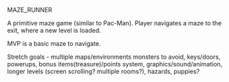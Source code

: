 MAZE_RUNNER

A primitive maze game (similar to Pac-Man). Player navigates a maze to the exit, where a new level is loaded.

MVP is a basic maze to navigate.

Stretch goals - multiple maps/environments monsters to avoid, keys/doors, powerups, bonus items(treasure)/points system, graphics/sound/animation, longer levels (screen scrolling? multiple rooms?), hazards, puppies?
